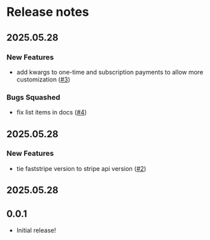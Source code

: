 # Release notes

<!-- do not remove -->

## 2025.05.28

### New Features

- add kwargs to one-time and subscription payments to allow more customization ([#3](https://github.com/AnswerDotAI/faststripe/issues/3))

### Bugs Squashed

- fix list items in docs ([#4](https://github.com/AnswerDotAI/faststripe/issues/4))


## 2025.05.28

### New Features

- tie faststripe version to stripe api version ([#2](https://github.com/AnswerDotAI/faststripe/issues/2))



## 2025.05.28




## 0.0.1

- Initial release!

